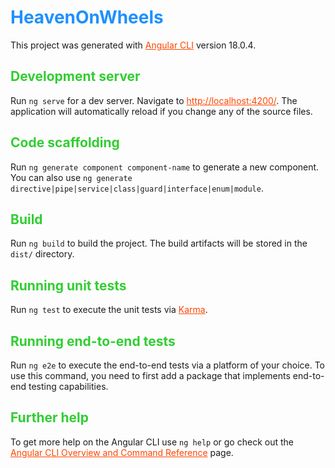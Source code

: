 <!-- Note: For Backend Code Contact Me at tejukamble1818@gmail.com -->

# <span style="color: #1E90FF;">HeavenOnWheels</span>

<p>This project was generated with <a href="https://github.com/angular/angular-cli" style="color: #FF4500;">Angular CLI</a> version 18.0.4.</p>

## <span style="color: #32CD32;">Development server</span>

<p>Run <code>ng serve</code> for a dev server. Navigate to <a href="http://localhost:4200/" style="color: #FF4500;">http://localhost:4200/</a>. The application will automatically reload if you change any of the source files.</p>

## <span style="color: #32CD32;">Code scaffolding</span>

<p>Run <code>ng generate component component-name</code> to generate a new component. You can also use <code>ng generate directive|pipe|service|class|guard|interface|enum|module</code>.</p>

## <span style="color: #32CD32;">Build</span>

<p>Run <code>ng build</code> to build the project. The build artifacts will be stored in the <code>dist/</code> directory.</p>

## <span style="color: #32CD32;">Running unit tests</span>

<p>Run <code>ng test</code> to execute the unit tests via <a href="https://karma-runner.github.io" style="color: #FF4500;">Karma</a>.</p>

## <span style="color: #32CD32;">Running end-to-end tests</span>

<p>Run <code>ng e2e</code> to execute the end-to-end tests via a platform of your choice. To use this command, you need to first add a package that implements end-to-end testing capabilities.</p>

## <span style="color: #32CD32;">Further help</span>

<p>To get more help on the Angular CLI use <code>ng help</code> or go check out the <a href="https://angular.dev/tools/cli" style="color: #FF4500;">Angular CLI Overview and Command Reference</a> page.</p>
